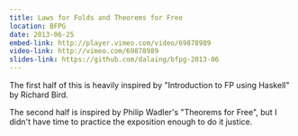 ```yaml
---
title: Laws for Folds and Theorems for Free
location: BFPG
date: 2013-06-25
embed-link: http://player.vimeo.com/video/69878989
video-link: http://vimeo.com/69878989
slides-link: https://github.com/dalaing/bfpg-2013-06
---
```


The first half of this is heavily inspired by "Introduction to FP using Haskell" by Richard Bird.

The second half is inspired by Philip Wadler's "Theorems for Free", but I didn't have time to practice the exposition enough to do it justice.
